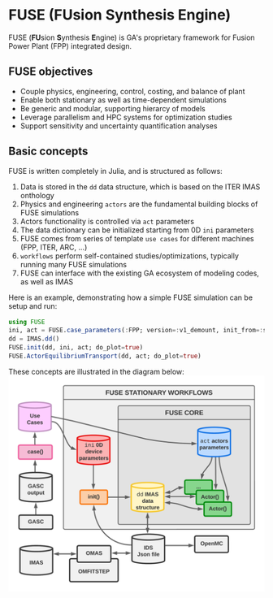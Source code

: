 #   FUSE (**FU**sion **S**ynthesis **E**ngine)

FUSE (**FU**sion **S**ynthesis **E**ngine) is GA's proprietary framework for Fusion Power Plant (FPP) integrated design.

## FUSE objectives

* Couple physics, engineering, control, costing, and balance of plant
* Enable both stationary as well as time-dependent simulations
* Be generic and modular, supporting hierarcy of models
* Leverage parallelism and HPC systems for optimization studies
* Support sensitivity and uncertainty quantification analyses

## Basic concepts

FUSE is written completely in Julia, and is structured as follows:
1. Data is stored in the `dd` data structure, which is based on the ITER IMAS onthology
1. Physics and engineering `actors` are the fundamental building blocks of FUSE simulations
1. Actors functionality is controlled via `act` parameters
1. The data dictionary can be initialized starting from 0D `ini` parameters
1. FUSE comes from series of template `use cases` for different machines (FPP, ITER, ARC, ...)
1. `workflows` perform self-contained studies/optimizations, typically running many FUSE simulations
1. FUSE can interface with the existing GA ecosystem of modeling codes, as well as IMAS

Here is an example, demonstrating how a simple FUSE simulation can be setup and run:
```julia
using FUSE
ini, act = FUSE.case_parameters(:FPP; version=:v1_demount, init_from=:scalars)
dd = IMAS.dd()
FUSE.init(dd, ini, act; do_plot=true)
FUSE.ActorEquilibriumTransport(dd, act; do_plot=true)
```

These concepts are illustrated in the diagram below:
![image](./assets/FUSE.png)